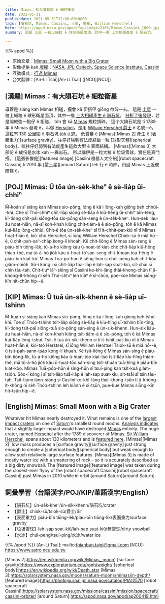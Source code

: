 ```yaml
---
title: Mimas：有大隕石坑 ê 細粒衛星
date: 2021-05-31
publishdate: 2021-05-31T12:00:00+0800
tags: [隕石坑, Mimas, Casiini, 土星, 衛星, William Herschel]
hero: https://apod.nasa.gov/apod/fap/image/2105/Mimas_Cassini_1800.jpg
summary: 這是 土星 一粒上細粒 ê 球形衛星面頂，其中一擺 上大相碰產生 ê 隕石坑。

---
```


{{% apod %}}

- 原始文章：[Mimas: Small Moon with a Big Crater](https://apod.nasa.gov/apod/ap210531.html)
- 影像提供 kah [版權][copyright]：[NASA](https://www.nasa.gov/), [JPL-Caltech](https://www.jpl.nasa.gov/), [Space Science Institute](https://www.spacescience.org/), [Cassini](https://solarsystem.nasa.gov/missions/cassini/overview/)
- 互動模式：[行過 Mimas](https://trek.nasa.gov/mimas/)
- 台文翻譯：[An-Li Tsai][An-Li Tsai] ([NCU][NCU])

## [漢羅] Mimas：有大隕石坑 ê 細粒衛星

毋管是 siáng kah Mimas 相碰，攏會 kā 伊挵甲 giōng 欲碎--去。
這是 [土星][Saturn] 一粒上細粒 ê 球形衛星面頂，其中一擺 [上大相碰產生 ê 隕石坑][largest impact craters]。
[分析了後發現][Analysis indicates]，若是閣較強一點仔 ê 相碰， to̍h 會 kā [Mimas][Mimas 1] 規粒挵碎。
這个大隕石坑是 tī 1789 年 tī Mimas 發現 ê，叫做 [Herschel][Herschel]，是用 [William Herschel 爵士][Sir William Herschel] ê 名號--ê。
這粒有 130 公里闊 ê 隕石坑 [to̍h tī 遮][featured here]。
低質量 ê [Mimas][Mimas 2] 產生 ê [表面重力][surface gravity]，拄仔好強到有法度結做一粒 [球形天體][spherical body]，嘛拄仔好弱到有法度產生這款大型 ê 表面結構。
[Mimas][Mimas 3] 大部份 ê 成份是水冰 kah 一寡岩石。
所以講伊是一粒大粒 ê 垃圾雪球，實在是真鬥搭。
[這張影像是][featured image] [Casiini 機器人太空船][robot spacecraft Cassini] tī 2010 年 [踅土星][around Saturn] leh 行 ê 時陣，飛過 Mimas 上近彼陣翕 ê。


## [POJ] Mimas: Ū tōa ún-se̍k-kheⁿ ê sè-lia̍p ūi-chhiⁿ

M̄-koán sī siáng kah Mimas sio-pōng, lóng ē kā i lòng-kah giōng beh chhùi--khì.
Che sī Thó͘-chhiⁿ chi̍t-lia̍p siōng sè-lia̍p ê kiû-hêng ūi-chhiⁿ bīn-téng, kî-tiong chi̍t-pái siōng-tōa sio-pōng sán-seng ê ún-se̍k-kheⁿ.
Hun-sek liáu-āu hoat-hiān, nā-sī koh-khah kiông chi̍t-tiám-á ê sio-pōng, to̍h ē kā Mimas kui-lia̍p lòng-chhùi.
Chit-ê tōa ún-se̍k-kheⁿ sī tī it-chhit-pat-kiú nî tī Mimas hoat-hiān ê, kiò-chò Herschel, sī iōng William Herschel Chiok-sū ê miâ hō--ê, ū chi̍t-pah-saⁿ-cha̍p kong-lí khoah.
Kē chit-liōng ê Mimas sán-seng ê piáu-bīn tiōng-le̍k, tú-á-hó kiông kàu ū-hoat-tō͘ kiat-chò chi̍t-lia̍p kiû-hêng thian-thé, mā tú-á-hó jio̍k kàu ū-hoat-tō͘ sán-seng chit-khoán tōa-hêng ê piáu-bīn kiat-kò͘.
Mimas Tōa-pō͘-hūn ê sêng-hūn sī chúi-peng kah chi̍t-kóa giâm-chio̍h.
Só͘-í kóng i sī chi̍t-lia̍p tōa-lia̍p ê lah-sap soat-kiû, si̍t-chāi sī chin tàu-tah.
Chit-tiuⁿ iáⁿ-siōng sī Casiini ke-khì-lâng thài-khong-chûn tī jī-khòng-it-khòng nî se̍h Thó͘-chhiⁿ leh kiâⁿ ê sî-chūn, poe-kòe Mimas siōng-kīn hit-chūn hip--ê.



## [KIP] Mimas: Ū tuā ún-si̍k-khenn ê sè-lia̍p uī-tshinn

M̄-kuán sī siáng kah Mimas sio-pōng, lóng ē kā i lòng-kah giōng beh tshuì--khì.
Tse sī Thóo-tshinn tsi̍t-lia̍p siōng sè-lia̍p ê kîu-hîng uī-tshinn bīn-tíng, kî-tiong tsi̍t-pái siōng-tuā sio-pōng sán-sing ê ún-si̍k-khenn.
Hun-sik liáu-āu huat-hiān, nā-sī koh-khah kiông tsi̍t-tiám-á ê sio-pōng, to̍h ē kā Mimas kui-lia̍p lòng-tshuì.
Tsit-ê tuā ún-si̍k-khenn sī tī it-tshit-pat-kíu nî tī Mimas huat-hiān ê, kiò-tsò Herstsel, sī iōng William Herstsel Tsiok-sū ê miâ hō--ê, ū tsi̍t-pah-sann-tsa̍p kong-lí khuah.
Kē tsit-liōng ê Mimas sán-sing ê piáu-bīn tiōng-li̍k, tú-á-hó kiông kàu ū-huat-tōo kiat-tsò tsi̍t-lia̍p kîu-hîng thian-thé, mā tú-á-hó jio̍k kàu ū-huat-tōo sán-sing tsit-khuán tuā-hîng ê piáu-bīn kiat-kòo.
Mimas Tuā-pōo-hūn ê sîng-hūn sī tsuí-ping kah tsi̍t-kuá giâm-tsio̍h.
Sóo-í kóng i sī tsi̍t-lia̍p tuā-lia̍p ê lah-sap suat-kîu, si̍t-tsāi sī tsin tàu-tah.
Tsit-tiunn iánn-siōng sī Casiini ke-khì-lâng thài-khong-tsûn tī jī-khòng-it-khòng nî se̍h Thóo-tshinn leh kiânn ê sî-tsūn, pue-kuè Mimas siōng-kīn hit-tsūn hip--ê.



## [English] Mimas: Small Moon with a Big Crater

Whatever hit Mimas nearly destroyed it.
What remains is one of the [largest impact craters][largest impact craters] on one of [Saturn][Saturn]'s smallest round moons.
[Analysis indicates][Analysis indicates] that a slightly larger impact would have destroyed [Mimas][Mimas 1] entirely.
The huge crater, named [Herschel][Herschel] after the 1789 discoverer of Mimas, [Sir William Herschel][Sir William Herschel], spans about 130 kilometers and is [featured here][featured here].
[Mimas][Mimas 2]' low mass produces a [surface gravity][surface gravity] just strong enough to create a [spherical body][spherical body] but weak enough to allow such relatively large surface features.
[Mimas][Mimas 3] is made of mostly water ice with a smattering of rock - so it is accurately described as a big dirty snowball.
The [featured image][featured image] was taken during the closest-ever flyby of the [robot spacecraft Cassini][robot spacecraft Cassini] past Mimas in 2010 while in orbit [around Saturn][around Saturn].


## 詞彙學習（台語漢字/POJ/KIP/華語漢字/English）

- 【隕石坑】ún-se̍k-kheⁿ/ún-si̍k-khenn/隕石坑/crater
- 【爵士】chiok-sū/tsiok-sū/爵士/Sir
- 【表面重力】piáu-bīn tiōng-le̍k/piáu-bīn tiōng-li̍k/表面重力/surface gravity
- 【垃圾雪球】lah-sap soat-kiû/lah-sap suat-kiû/髒雪球/dirty snowball
- 【水冰】chúi-peng/tsuí-ping/水冰/water ice



{{% /apod %}}
[An-Li Tsai]: mailto:thianbun.taigi@gmail.com
[NCU]: https://www.astro.ncu.edu.tw

[copyright]: https://apod.nasa.gov/apod/fap/lib/about_apod.html#srapply

[largest impact craters]:https://apod.nasa.gov/apod/ap960906.html
[Saturn]:https://solarsystem.nasa.gov/planets/saturn/overview/
[Analysis indicates]:https://sos.noaa.gov/datasets/mimas-saturns-moon/
[Mimas 1]:https://trek.nasa.gov/mimas/
[Herschel]:https://en.wikipedia.org/wiki/Herschel_Space_Observatory
[Sir William Herschel]:https://www.astroleague.org/al/obsclubs/herschel/fwhershs.html
[featured here]:https://photojournal.jpl.nasa.gov/catalog/PIA12570
[Mimas 2]:https://en.wikipedia.org/wiki/Mimas_:moon)
[surface gravity]:https://www.exploratorium.edu/ronh/weight/
[spherical body]:https://en.wikipedia.org/wiki/Death_star
[Mimas 3]:https://solarsystem.nasa.gov/moons/saturn-moons/mimas/in-depth/
[featured image]:https://photojournal.jpl.nasa.gov/catalog/PIA12570
[robot spacecraft Cassini]:https://solarsystem.nasa.gov/missions/cassini/mission/spacecraft/cassini-orbiter/
[around Saturn]:https://apod.nasa.gov/apod/ap200419.html
